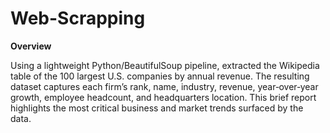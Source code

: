 # Web-Scrapping

**Overview**

Using a lightweight Python/BeautifulSoup pipeline, extracted the Wikipedia table of the 100 largest U.S. companies by annual revenue. The resulting dataset captures each firm’s rank, name, industry, revenue, year‑over‑year growth, employee headcount, and headquarters location. This brief report highlights the most critical business and market trends surfaced by the data.

